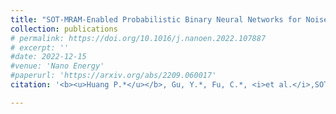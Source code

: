 ```yaml
---
title: "SOT-MRAM-Enabled Probabilistic Binary Neural Networks for Noise-Tolerant and Fast Training"
collection: publications
# permalink: https://doi.org/10.1016/j.nanoen.2022.107887
# excerpt: ''
#date: 2022-12-15
#venue: 'Nano Energy'
#paperurl: 'https://arxiv.org/abs/2209.060017'
citation: '<b><u>Huang P.*</u></b>, Gu, Y.*, Fu, C.*, <i>et al.</i>,SOT-MRAM-Enabled Probabilistic Binary Neural Networks for Noise-Tolerant and Fast Training (under review by <b><i>IEDM 2023</i></b>).'

---
```

<!-- The self-powered wireless switch is one of the successful battery-free electronic products, which can be fully powered by a small mechanical energy harvesting (MEH). In most existing designs, bistable toggling electromagnetic energy harvesters are utilized to extract the mechanical energy associated with the switch toggling motions. Although such MEH modules are already put into volume production, the toggling dynamics and their energy profile have not been seriously investigated yet. This paper gives a comprehensive study of this toggling MEH. The released energy in a toggling action is quantified based on a varying potential well theoretical model. The mechanical–magnetic–electrical interaction within this dynamic system is better revealed with a simulation model built in Matlab Simulink. Experimental results further validate both the theory and simulation. The new insight into these quasi-static MEH systems and their essential potential energy precharging mechanism fills the gap between leading engineering practice and lagging academic study, in terms of application significance, over the last two decades. -->

<!-- [Download paper here](https://doi.org/10.1016/j.nanoen.2022.107887) -->

<!-- Recommended citation: Your Name, You. (2009). "Paper Title Number 1." <i>Journal 1</i>. 1(1). -->

